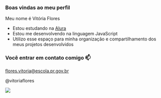 ### Boas vindas ao meu perfil 

Meu nome é Vitória Flores 

- Estou estudando na [Alura](https://www.alura..com.br)
- Estou me desenvolvendo na linguagem JavaScript
- Utilizo esse espaço para minha organização e compartilhamento dos meus projetos desenvolvidos

 ### Você entrar em contato comigo 📫

flores.vitoria@escola.pr.gov.br

@vitoriaflores

![](https://media1.tenor.com/m/vwJE47vWkbIAAAAC/dontworryillwait-whatelse.gif)
